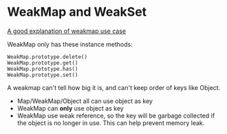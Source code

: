 # WeakMap and WeakSet

[A good explanation of weakmap use case](https://www.youtube.com/watch?v=bLmHYji0Bxw)

WeakMap only has these instance methods:

```
WeakMap.prototype.delete()
WeakMap.prototype.get()
WeakMap.prototype.has()
WeakMap.prototype.set()
```

A weakmap can't tell how big it is, and can't keep order of keys like Object.

- Map/WeakMap/Object all can use object as key
- WeakMap can **only** use object as key
- WeakMap use weak reference, so the key will be garbage collected if the object is no longer in use. This can help prevent memory leak.
